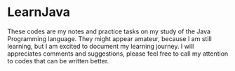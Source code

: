 # LearnJava
These codes are my notes and practice tasks on my study of the Java Programming language.
They might appear amateur, because I am still learning, but I am excited to document my learning journey.
I will appreciates comments and suggestions, please feel free to call my attention to codes that can be written better.
